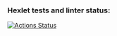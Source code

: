 ### Hexlet tests and linter status:

[![Actions Status](https://github.com/ArtemRudevskiy/frontend-project-lvl1/workflows/hexlet-check/badge.svg)](https://github.com/ArtemRudevskiy/frontend-project-lvl1/actions)
